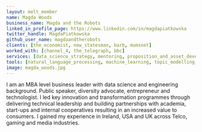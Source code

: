 ```yaml
---
layout: melt_member
name: Magda Woods
business_name: Magda and the Robots
linked_in_profile_page: https://www.linkedin.com/in/magdapiatkowska
twitter_handle: MagdaPiatkowska
github_user_name: magdaandtherobots
clients: [the_economist, new_statesman, barb, mumsnet]
worked_with: [channel_4, the_telegraph, bbc]
services: [data_science_strategy, mentoring, proposition_and_asset_development, customer_segmentation]
tools: [natural_language_processing, machine_learning, topic_modelling, statistical_modelling]
image: magda_woods.jpg
---
```


I am an MBA level business leader with data science and engineering background. Public speaker, diversity advocate, entrepreneur and technologist. I led key innovation and transformation programmes through delivering technical leadership and building partnerships with academia, start-ups and internal cooperatives resulting in an increased value to consumers. I gained my experience in Ireland, USA and UK across Telco, gaming and media industries.
